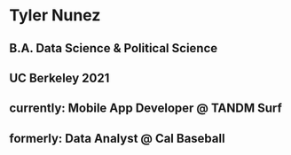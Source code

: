 # Tyler Nunez
## B.A. Data Science & Political Science
## UC Berkeley 2021 
## currently: Mobile App Developer @ TANDM Surf
## formerly: Data Analyst @ Cal Baseball

